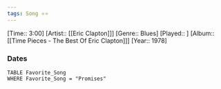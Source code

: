```yaml
---
tags: Song ⭐⭐ 
---
```

[Time:: 3:00]
[Artist:: [[Eric Clapton]]]
[Genre:: Blues]
[Played:: ]
[Album:: [[Time Pieces - The Best Of Eric Clapton]]]
[Year:: 1978]
### Dates
````dataview
TABLE Favorite_Song
WHERE Favorite_Song = "Promises"
````